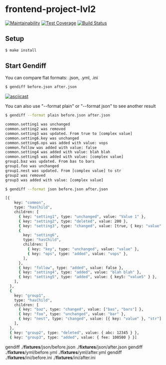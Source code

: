 # frontend-project-lvl2

[![Maintainability](https://api.codeclimate.com/v1/badges/bb1ac67390fe4e054020/maintainability)](https://codeclimate.com/github/beattim26/frontend-project-lvl2/maintainability)
[![Test Coverage](https://api.codeclimate.com/v1/badges/bb1ac67390fe4e054020/test_coverage)](https://codeclimate.com/github/beattim26/frontend-project-lvl2/test_coverage)
[![Build Status](https://travis-ci.org/beattim26/frontend-project-lvl2.svg?branch=master)](https://travis-ci.org/beattim26/frontend-project-lvl2)

## Setup

```sh
$ make install
```

## Start Gendiff

You can compare flat formats: .json, .yml, .ini

```sh
$ gendiff before.json after.json
```

[![asciicast](https://asciinema.org/a/yGIHJIBvTHl90ZaEYi5oG8BiC.svg)](https://asciinema.org/a/yGIHJIBvTHl90ZaEYi5oG8BiC)

You can also use "--format plain" or "--format json" to see another result

```sh
$ gendiff --format plain before.json after.json

common.setting1 was unchanged
common.setting2 was removed
common.setting3 was updated. From true to [complex value]
common.setting6.key was unchanged
common.setting6.ops was added with value: vops
common.follow was added with value: false
common.setting4 was added with value: blah blah
common.setting5 was added with value: [complex value]
group1.baz was updated. From bas to bars
group1.foo was unchanged
group1.nest was updated. From [complex value] to str
group2 was removed
group3 was added with value: [complex value]
```

```sh
$ gendiff --format json before.json after.json

[{
    key: "common",
    type: "hasChild",
    children: [
      { key: "setting1", type: "unchanged", value: "Value 1" },
      { key: "setting2", type: "deleted", value: 200 },
      { key: "setting3", type: "changed", value: [true, { key: "value" }] },
      {
        key: "setting6",
        type: "hasChild",
        children: [
          { key: "key", type: "unchanged", value: "value" },
          { key: "ops", type: "added", value: "vops" },
        ],
      },
      { key: "follow", type: "added", value: false },
      { key: "setting4", type: "added", value: "blah blah" },
      { key: "setting5", type: "added", value: { key5: "value5" } },
    ],
  },
  {
    key: "group1",
    type: "hasChild",
    children: [
      { key: "baz", type: "changed", value: ["bas", "bars"] },
      { key: "foo", type: "unchanged", value: "bar" },
      { key: "nest", type: "changed", value: [{ key: "value" }, "str"] },
    ],
  },
  { key: "group2", type: "deleted", value: { abc: 12345 } },
  { key: "group3", type: "added", value: { fee: 100500 } }]
```

gendiff ./__fixtures__/json/before.json ./__fixtures__/json/after.json
gendiff ./__fixtures__/yml/before.yml ./__fixtures__/yml/after.yml
gendiff ./__fixtures__/ini/before.ini ./__fixtures__/ini/after.ini
